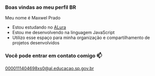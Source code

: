 ### Boas vindas ao meu perfil BR

Meu nome é Maxwel Prado

- Estou estudando no [ALura](https://www.alura.com.br)
- Estou me desenvolvendo na linguagem JavaScript
- Utilizo esse espaço para minha organização e compartilhamento de projetos desenvolvidos

### Você pode entrar em contato comigo 📫

0000111404698xs0@al.educacao.sp.gov.br
